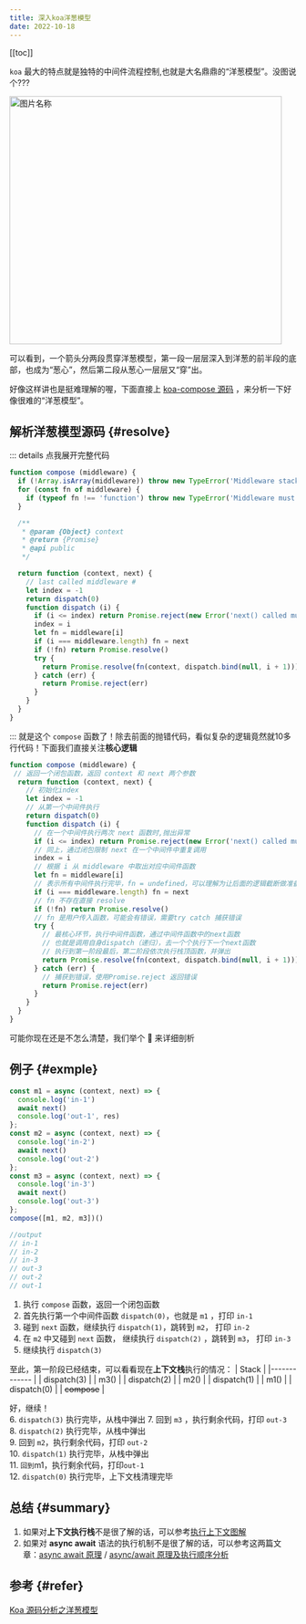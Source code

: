 ```yaml
---
title: 深入koa洋葱模型
date: 2022-10-18
---
```


[[toc]]

`koa` 最大的特点就是独特的中间件流程控制,也就是大名鼎鼎的“洋葱模型”。没图说个???
<div my-5>
<img src="/img/onion.png" width = "478" height = "435" alt="图片名称" rd="5%"/>
</div>

可以看到，一个箭头分两段贯穿洋葱模型，第一段一层层深入到洋葱的前半段的底部，也成为“葱心”，然后第二段从葱心一层层又“穿”出。  

好像这样讲也是挺难理解的喔，下面直接上 [koa-compose 源码](https://github.com/koajs/compose/blob/master/index.js) ，来分析一下好像很难的“洋葱模型”。
## 解析洋葱模型源码 {#resolve}
::: details 点我展开完整代码
```js
function compose (middleware) {
  if (!Array.isArray(middleware)) throw new TypeError('Middleware stack must be an array!')
  for (const fn of middleware) {
    if (typeof fn !== 'function') throw new TypeError('Middleware must be composed of functions!')
  }

  /**
   * @param {Object} context
   * @return {Promise}
   * @api public
   */

  return function (context, next) {
    // last called middleware #
    let index = -1
    return dispatch(0)
    function dispatch (i) {
      if (i <= index) return Promise.reject(new Error('next() called multiple times'))
      index = i
      let fn = middleware[i]
      if (i === middleware.length) fn = next
      if (!fn) return Promise.resolve()
      try {
        return Promise.resolve(fn(context, dispatch.bind(null, i + 1)))
      } catch (err) {
        return Promise.reject(err)
      }
    }
  }
}
```
:::
就是这个 `compose` 函数了！除去前面的抛错代码，看似复杂的逻辑竟然就10多行代码！下面我们直接关注**核心逻辑**  
```js {22,23}
function compose (middleware) {
 // 返回一个闭包函数，返回 context 和 next 两个参数
  return function (context, next) {
    // 初始化index
    let index = -1
    // 从第一个中间件执行
    return dispatch(0)
    function dispatch (i) {
      // 在一个中间件执行两次 next 函数时,抛出异常
      if (i <= index) return Promise.reject(new Error('next() called multiple times'))
      // 同上，通过闭包限制 next 在一个中间件中重复调用
      index = i
      // 根据 i 从 middleware 中取出对应中间件函数
      let fn = middleware[i]
      // 表示所有中间件执行完毕，fn = undefined，可以理解为让后面的逻辑截断做准备
      if (i === middleware.length) fn = next
      // fn 不存在直接 resolve
      if (!fn) return Promise.resolve()
      // fn 是用户传入函数，可能会有错误，需要try catch 捕获错误
      try {
        // 最核心环节，执行中间件函数，通过中间件函数中的next函数
        // 也就是调用自身dispatch（递归），去一个个执行下一个next函数
        // 执行到第一阶段最后，第二阶段依次执行栈顶函数，并弹出
        return Promise.resolve(fn(context, dispatch.bind(null, i + 1)))
      } catch (err) {
        // 捕获到错误，使用Promise.reject 返回错误
        return Promise.reject(err)
      }
    }
  }
}
```
可能你现在还是不怎么清楚，我们举个 🌰 来详细剖析
## 例子 {#exmple}
```js
const m1 = async (context, next) => {
  console.log('in-1')
  await next()
  console.log('out-1', res)
};
const m2 = async (context, next) => {
  console.log('in-2')
  await next()
  console.log('out-2')
};
const m3 = async (context, next) => {
  console.log('in-3')
  await next()
  console.log('out-3')
};
compose([m1, m2, m3])()

//output
// in-1
// in-2
// in-3
// out-3
// out-2
// out-1
```
1. 执行 `compose` 函数，返回一个闭包函数  
2. 首先执行第一个中间件函数 `dispatch(0)`，也就是 `m1` ，打印 `in-1`  
3. 碰到 `next` 函数，继续执行 `dispatch(1)`，跳转到 `m2`， 打印 `in-2`  
4. 在 `m2` 中又碰到 `next` 函数， 继续执行 `dispatch(2)` ，跳转到 `m3`， 打印 `in-3`  
5. 继续执行 `dispatch(3)`  

至此，第一阶段已经结束，可以看看现在**上下文栈**执行的情况： 
| Stack        |
|------------- |
| dispatch(3)  |
| m3()         |
| dispatch(2)  |
| m2()         |
| dispatch(1)  |
| m1()         |
| dispatch(0)  |
| ~~compose~~  |

好，继续！  
6. `dispatch(3)` 执行完毕，从栈中弹出
7. 回到 `m3` ，执行剩余代码，打印 `out-3`  
8. `dispatch(2)` 执行完毕，从栈中弹出  
9. 回到 `m2`，执行剩余代码，打印 `out-2`  
10. `dispatch(1)` 执行完毕，从栈中弹出  
11. `回到`m1，执行剩余代码，打印`out-1`  
12. `dispatch(0)` 执行完毕，上下文栈清理完毕  
## 总结 {#summary}
1. 如果对**上下文执行栈**不是很了解的话，可以参考[执行上下文图解](https://www.jianshu.com/p/a6d37c77e8db)  
2. 如果对 **async await** 语法的执行机制不是很了解的话，可以参考这两篇文章：[async await 原理](https://juejin.cn/post/7007031572238958629) / [async/await 原理及执行顺序分析](https://juejin.cn/post/6844903988584775693)  

## 参考 {#refer}
[Koa 源码分析之洋葱模型](https://github.com/webfansplz/article/issues/10)
